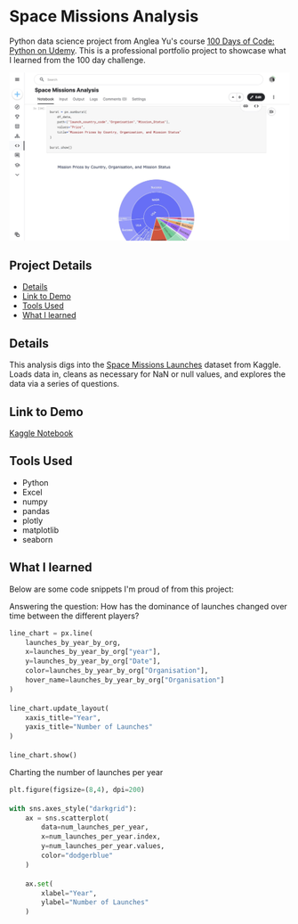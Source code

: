 # Space Missions Analysis

Python data science project from Anglea Yu's course [100 Days of Code: Python on Udemy](https://www.udemy.com/course/100-days-of-code/). This is a professional portfolio project to showcase what I learned from the 100 day challenge.

!["Report"](./Space%20Missions%20Python%20Analysis.jpg)

## Project Details
- [Details](#details)
- [Link to Demo](#link-to-demo)
- [Tools Used](#tools-used)
- [What I learned](#what-i-learned)

## Details

This analysis digs into the [Space Missions Launches](https://www.kaggle.com/datasets/sefercanapaydn/mission-launches) dataset from Kaggle. Loads data in, cleans as necessary for NaN or null values, and explores the data via a series of questions.

## Link to Demo

[Kaggle Notebook](https://www.kaggle.com/code/garrettbecker/space-missions-analysis/notebook)

## Tools Used

- Python
- Excel
- numpy
- pandas
- plotly
- matplotlib
- seaborn

## What I learned

Below are some code snippets I'm proud of from this project:

Answering the question: How has the dominance of launches changed over time between the different players?
```python
line_chart = px.line(
    launches_by_year_by_org,
    x=launches_by_year_by_org["year"],
    y=launches_by_year_by_org["Date"],
    color=launches_by_year_by_org["Organisation"],
    hover_name=launches_by_year_by_org["Organisation"]
)

line_chart.update_layout(
    xaxis_title="Year",
    yaxis_title="Number of Launches"
)

line_chart.show()
```

Charting the number of launches per year
```python
plt.figure(figsize=(8,4), dpi=200)

with sns.axes_style("darkgrid"):
    ax = sns.scatterplot(
        data=num_launches_per_year,
        x=num_launches_per_year.index,
        y=num_launches_per_year.values,
        color="dodgerblue"
    )

    ax.set(
        xlabel="Year",
        ylabel="Number of Launches"
    )
```
